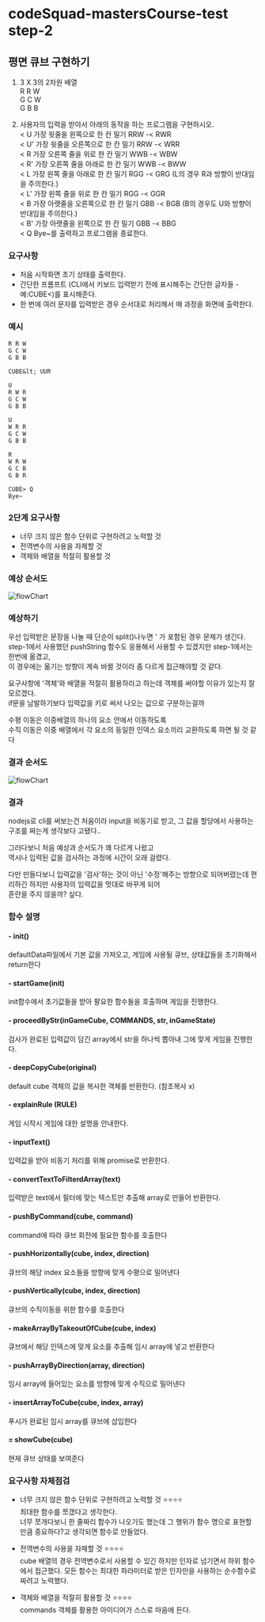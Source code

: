 # codeSquad-mastersCourse-test step-2

## 평면 큐브 구현하기

1. 3 X 3의 2차원 배열  
   R R W  
   G C W  
   G B B

2. 사용자의 입력을 받아서 아래의 동작을 하는 프로그램을 구현하시오.  
   &lt; U 가장 윗줄을 왼쪽으로 한 칸 밀기 RRW -&lt; RWR  
   &lt; U' 가장 윗줄을 오른쪽으로 한 칸 밀기 RRW -&lt; WRR  
   &lt; R 가장 오른쪽 줄을 위로 한 칸 밀기 WWB -&lt; WBW  
   &lt; R' 가장 오른쪽 줄을 아래로 한 칸 밀기 WWB -&lt; BWW  
   &lt; L 가장 왼쪽 줄을 아래로 한 칸 밀기 RGG -&lt; GRG (L의 경우 R과 방향이 반대임을 주의한다.)  
   &lt; L' 가장 왼쪽 줄을 위로 한 칸 밀기 RGG -&lt; GGR  
   &lt; B 가장 아랫줄을 오른쪽으로 한 칸 밀기 GBB -&lt; BGB (B의 경우도 U와 방향이 반대임을 주의한다.)  
   &lt; B' 가장 아랫줄을 왼쪽으로 한 칸 밀기 GBB -&lt; BBG  
   &lt; Q Bye~를 출력하고 프로그램을 종료한다.

### 요구사항

- 처음 시작화면 초기 상태를 출력한다.
- 간단한 프롬프트 (CLI에서 키보드 입력받기 전에 표시해주는 간단한 글자들 -예:CUBE&lt;)를 표시해준다.
- 한 번에 여러 문자를 입력받은 경우 순서대로 처리해서 매 과정을 화면에 출력한다.

### 예시

    R R W
    G C W
    G B B

    CUBE&lt; UUR

    U
    R W R
    G C W
    G B B

    U
    W R R
    G C W
    G B B

    R
    W R W
    G C B
    G B R

    CUBE> Q
    Bye~

### 2단계 요구사항

- 너무 크지 않은 함수 단위로 구현하려고 노력할 것
- 전역변수의 사용을 자제할 것
- 객체와 배열을 적절히 활용할 것

### 예상 순서도

![flowChart](./img/before_step-2.png)

### 예상하기

우선 입력받은 문장을 나눌 때 단순이 split()나누면 ' 가 포함된 경우 문제가 생긴다.  
step-1에서 사용했던 pushString 함수도 응용해서 사용할 수 있겠지만 step-1에서는 한번에 옮겼고,  
이 경우에는 옮기는 방향이 계속 바뀔 것이라 좀 다르게 접근해야할 것 같다.

요구사항에 '객체'와 배열을 적절히 활용하라고 하는데 객체를 써야할 이유가 있는지 잘 모르겠다.  
if문을 남발하기보다 입력값을 키로 써서 나오는 값으로 구분하는걸까

수평 이동은 이중배열의 하나의 요소 안에서 이동하도록  
수직 이동은 이중 배열에서 각 요소의 동일한 인덱스 요소끼리 교환하도록 하면 될 것 같다

### 결과 순서도

![flowChart](./img/after_step-2.png)

### 결과

nodejs로 cli를 써보는건 처음이라 input을 비동기로 받고, 그 값을 할당에서 사용하는 구조를 짜는게 생각보다 고됐다..

그러다보니 처음 예상과 순서도가 꽤 다르게 나왔고  
역시나 입력된 값을 검사하는 과정에 시간이 오래 걸렸다.

다만 만들다보니 입력값을 '검사'하는 것이 아닌 '수정'해주는 방향으로 되어버렸는데 편리하긴 하지만 사용자의 입력값을 멋대로 바꾸게 되어  
혼란을 주지 않을까? 싶다.

### 함수 설명

#### - init()

defaultData파일에서 기본 값을 가져오고, 게임에 사용될 큐브, 상태값들을 초기화해서 return한다

#### - startGame(init)

init함수에서 초기값들을 받아 팔요한 함수들을 호출하며 게임을 진행한다.

#### - proceedByStr(inGameCube, COMMANDS, str, inGameState)

검사가 완료된 입력값이 담긴 array에서 str을 하나씩 뽑아내 그에 맞게 게임을 진행한다.

#### - deepCopyCube(original)

default cube 객체의 값을 복사한 객체를 반환한다. (참조복사 x)

#### - explainRule (RULE)

게임 시작시 게임에 대한 설명을 안내한다.

#### - inputText()

입력값을 받아 비동기 처리를 위해 promise로 반환한다.

#### - convertTextToFilterdArray(text)

입력받은 text에서 필터에 맞는 텍스트만 추출해 array로 만들어 반환한다.

#### - pushByCommand(cube, command)

command에 따라 큐브 회전에 필요한 함수를 호출한다

#### - pushHorizontally(cube, index, direction)

큐브의 해당 index 요소들을 방향에 맞게 수평으로 밀어낸다

#### - pushVertically(cube, index, direction)

큐브의 수직이동을 위한 함수를 호출한다

#### - makeArrayByTakeoutOfCube(cube, index)

큐브에서 해당 인덱스에 맞게 요소를 추출해 임시 array에 넣고 반환한다

#### - pushArrayByDirection(array, direction)

임시 array에 들어있는 요소를 방향에 맞게 수직으로 밀어낸다

#### - insertArrayToCube(cube, index, array)

푸시가 완료된 임시 array를 큐브에 삽입한다

#### = showCube(cube)

현재 큐브 상태를 보여준다

### 요구사항 자체점검

- 너무 크지 않은 함수 단위로 구현하려고 노력할 것 :star::star::star::star:  
  최대한 함수를 쪼갰다고 생각한다.  
  너무 쪼개다보니 한 줄짜리 함수가 나오기도 했는데 그 행위가 함수 명으로 표현할 만큼 중요하다?고 생각되면 함수로 만들었다.

- 전역변수의 사용을 자제할 것 :star::star::star::star:  
  cube 배열의 경우 전역변수로서 사용할 수 있긴 하지만 인자로 넘기면서 하위 함수에서 접근했다.
  모든 함수는 최대한 파라미터로 받은 인자만을 사용하는 순수함수로 짜려고 노력했다. 
- 객체와 배열을 적절히 활용할 것 :star::star::star::star:  
  commands 객체를 활용한 아이디어가 스스로 마음에 든다.
